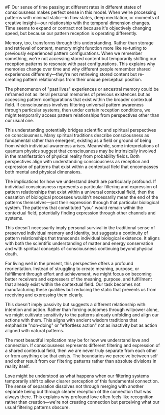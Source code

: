  #F Our sense of time passing at different rates in different states of consciousness makes perfect sense in this model. When we're processing patterns with minimal static—in flow states, deep meditation, or moments of creative insight—our relationship with the temporal dimension changes. Time seems to expand or contract not because it's objectively changing speed, but because our pattern reception is operating differently.

Memory, too, transforms through this understanding. Rather than storage and retrieval of content, memory might function more like re-tuning to previously experienced pattern configurations. When we remember something, we're not accessing stored content but temporarily shifting our reception patterns to resonate with past configurations. This explains why memories change over time and why different people remember shared experiences differently—they're not retrieving stored content but re-creating pattern relationships from their unique perceptual position.

The phenomenon of "past lives" experiences or ancestral memory could be reframed not as literal personal memories of previous existences but as accessing pattern configurations that exist within the broader contextual field. If consciousness involves filtering universal pattern awareness through particular systems, then under certain reception conditions, we might temporarily access pattern relationships from perspectives other than our usual one.

This understanding potentially bridges scientific and spiritual perspectives on consciousness. Many spiritual traditions describe consciousness as fundamental rather than emergent, existing as a field or ground of being from which individual awareness arises. Meanwhile, some interpretations of quantum physics suggest that consciousness may be intrinsically involved in the manifestation of physical reality from probability fields. Both perspectives align with understanding consciousness as reception and expression of patterns that exist within a contextual field that encompasses both mental and physical dimensions.

The implications for how we understand death are particularly profound. If individual consciousness represents a particular filtering and expression of pattern relationships that exist within a universal contextual field, then the cessation of biological processes wouldn't necessarily mean the end of the patterns themselves—just their expression through that particular biological system. The patterns that constituted "you" would remain within the contextual field, potentially finding expression through other channels and systems.

This doesn't necessarily imply personal survival in the traditional sense of preserved individual memory and identity, but suggests a continuity of pattern relationships that transcends individual biological existence. It aligns with both the scientific understanding of matter and energy conservation and with spiritual concepts of consciousness continuing beyond physical death.

For living well in the present, this perspective offers a profound reorientation. Instead of struggling to create meaning, purpose, or fulfillment through effort and achievement, we might focus on becoming better receivers and expressers of the meaning, purpose, and fulfillment that already exist within the contextual field. Our task becomes not manufacturing these qualities but reducing the static that prevents us from receiving and expressing them clearly.

This doesn't imply passivity but suggests a different relationship with intention and action. Rather than forcing outcomes through willpower alone, we might cultivate sensitivity to the patterns already unfolding and align our actions with them. This aligns with ancient wisdom traditions that emphasize "non-doing" or "effortless action" not as inactivity but as action aligned with natural patterns.

The most beautiful implication may be for how we understand love and connection. If consciousness represents different filtering and expression of a shared contextual field, then we are never truly separate from each other or from anything else that exists. The boundaries we perceive between self and other result from our filtering patterns rather than absolute divisions in reality itself.

Love might be understood as what happens when our filtering systems temporarily shift to allow clearer perception of this fundamental connection. The sense of separation dissolves not through merging with another separate being but through clearer reception of the connection that was always there. This explains why profound love often feels like recognition rather than creation—we're not creating connection but perceiving what our usual filtering patterns obscure.